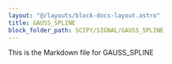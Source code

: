 ```yaml
---
layout: "@/layouts/block-docs-layout.astro"
title: GAUSS_SPLINE
block_folder_path: SCIPY/SIGNAL/GAUSS_SPLINE
---
```


This is the Markdown file for GAUSS_SPLINE

